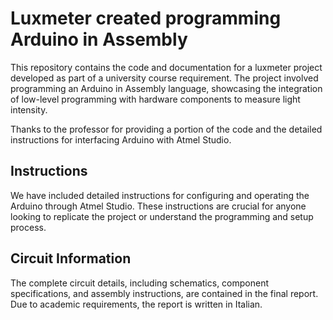 # Luxmeter created programming Arduino in Assembly
This repository contains the code and documentation for a luxmeter project developed as part of a university course requirement. The project involved programming an Arduino in Assembly language, showcasing the integration of low-level programming with hardware components to measure light intensity.

Thanks to the professor for providing a portion of the code and the detailed instructions for interfacing Arduino with Atmel Studio.

## Instructions

We have included detailed instructions for configuring and operating the Arduino through Atmel Studio. These instructions are crucial for anyone looking to replicate the project or understand the programming and setup process.

## Circuit Information

The complete circuit details, including schematics, component specifications, and assembly instructions, are contained in the final report. Due to academic requirements, the report is written in Italian.
